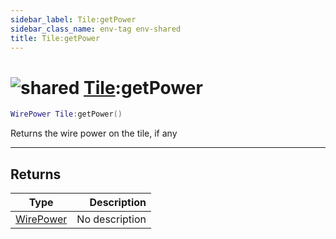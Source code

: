 ```yaml
---
sidebar_label: Tile:getPower
sidebar_class_name: env-tag env-shared
title: Tile:getPower
---
```


# <img src='/img/wiki/shared.png' alt='shared' data-tag='env-tag' /> [Tile](../tile/README.md):getPower

```lua
WirePower Tile:getPower()
```

Returns the wire power on the tile, if any<br/>

-----------------
## Returns

| Type   | Description |
| ------ | ----------: |
| [WirePower](../wirepower/README.md) | No description |
